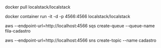 docker pull localstack/localstack

docker container run -it -d -p 4566:4566 localstack/localstack

aws --endpoint-url=http://localhost:4566 sqs create-queue --queue-name fila-cadastro

aws --endpoint-url=http://localhost:4566 sns create-topic --name cadastro
